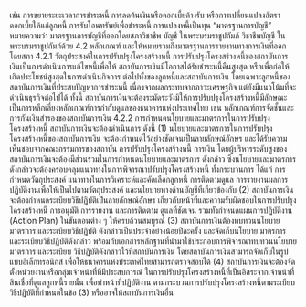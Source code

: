 เช่น การขยายระยะเวลาการชำระหนี้ การลดต้นเงินหรือดอกเบี้ยค้างรับ หรือการเปลี่ยนแปลงอัตรา
ดอกเบี้ยให้แก่ลูกหนี้ การรับโอนทรัพย์เพื่อชำระหนี้ การแปลงหนี้เป็นทุน
“มาตรฐานการบัญชี” หมายความว่า มาตรฐานการบัญชีที่ออกโดยสภาวิชาชีพ
บัญชี ในพระบรมราชูปถัมภ์
วิชาชีพบัญชี ในพระบรมราชูปถัมภ์ด้วย
4.2 หลักเกณฑ์
และให้หมายรวมถึงมาตรฐานการรายงานทางการเงินที่ออกโดยสภา
4.2.1 วัตถุประสงค์ในการปรับปรุงโครงสร้างหนี้
การปรับปรุงโครงสร้างหนี้ของสถาบันการเงินเป็นการดำเนินการแก้ไขหนี้เพื่อให้
สถาบันการเงินมีโอกาสได้รับชำระหนี้คืนสูงสุด หรือเพื่อก่อให้เกิดประโยชน์สูงสุดในการดำเนินกิจการ
ต่อไปทั้งของลูกหนี้และสถาบันการเงิน โดยเฉพาะลูกหนี้ของสถาบันการเงินที่ประสบปัญหาการชำระหนี้
เนื่องจากผลกระทบจากภาวะเศรษฐกิจ แต่ยังมีแนวโน้มที่จะดำเนินธุรกิจต่อไปได้
ทั้งนี้ สถาบันการเงินจะต้องระมัดระวังมิให้การปรับปรุงโครงสร้างหนี้มีลักษณะ
เป็นการหลีกเลี่ยงหลักเกณฑ์การกํากับดูแลของธนาคารแห่งประเทศไทย เช่น หลักเกณฑ์การจัดชั้นและ
การกันเงินสํารองของสถาบันการเงิน
4.2.2 การกำหนดนโยบายและมาตรการในการปรับปรุงโครงสร้างหนี้
สถาบันการเงินจะต้องดำเนินการ ดังนี้
(1) นโยบายและมาตรการในการปรับปรุงโครงสร้างหนี้ของสถาบันการเงิน
จะต้องกำหนดไว้อย่างชัดเจนเป็นลายลักษณ์อักษร และได้รับความเห็นชอบจากคณะกรรมการของสถาบัน
การปรับปรุงโครงสร้างหนี้
การเงิน โดยผู้บริหารระดับสูงของสถาบันการเงินจะต้องมีส่วนร่วมในการกำหนดนโยบายและมาตรการ
ดังกล่าว ซึ่งนโยบายและมาตรการดังกล่าวจะต้องครอบคลุมแนวทางในการพิจารณาปรับปรุงโครงสร้างหนี้
ทั้งกระบวนการ ได้แก่ การกำหนดวัตถุประสงค์ แนวทางในการวิเคราะห์และคัดเลือกลูกหนี้ การติดตามดูแล
การรายงานผลการปฏิบัติงานเพื่อให้เป็นไปตามวัตถุประสงค์ และนโยบายทางด้านบัญชีที่เกี่ยวข้องกับ
(2) สถาบันการเงินจะต้องกำหนดระเบียบวิธีปฏิบัติเป็นลายลักษณ์อักษร
เกี่ยวกับหน้าที่และความรับผิดชอบในการปรับปรุงโครงสร้างหนี้ การอนุมัติ การรายงาน และการติดตาม
ดูแลที่ชัดเจน รวมทั้งกำหนดแผนการปฏิบัติงาน (Action Plan) ในขั้นตอนต่าง ๆ ให้ครบถ้วนสมบูรณ์
(3) สถาบันการเงินต้องทบทวนนโยบาย มาตรการ และระเบียบวิธีปฏิบัติ
ดังกล่าวเป็นประจําอย่างน้อยปีละครั้ง และจัดเก็บนโยบาย มาตรการ และระเบียบวิธีปฏิบัติดังกล่าว
พร้อมกับเอกสารหลักฐานที่นำมาใช้ประกอบการพิจารณาทบทวนนโยบาย มาตรการ และระเบียบ
วิธีปฏิบัติดังกล่าวไว้ที่สถาบันการเงิน โดยสถาบันการเงินสามารถจัดเก็บในรูปแบบอิเล็กทรอนิกส์
เพื่อให้ธนาคารแห่งประเทศไทยสามารถตรวจสอบได้
(4) สถาบันการเงินจะต้องจัดตั้งหน่วยงานหรือกลุ่มเจ้าหน้าที่ที่มีประสบการณ์
ในการปรับปรุงโครงสร้างหนี้ที่เป็นอิสระจากเจ้าหน้าที่สินเชื่อที่ดูแลลูกหนี้รายนั้น เพื่อทำหน้าที่ปฏิบัติงาน
ตามกระบวนการปรับปรุงโครงสร้างหนี้ตามระเบียบวิธีปฏิบัติที่กำหนดในข้อ (3) หรืออาจให้สถาบันการเงินอื่น
